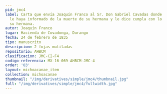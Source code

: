 ```yaml
---
pid: jmc4
label: Carta que envía Joaquín Franco al Sr. Don Gabriel Cavadas donde le agradece
  le haya informado de la muerte de su hermana y le dice cumpla con lo dispuesto por
  su hermana.
autor: Joaquín Franco
lugar: Hacienda de Covadonga, Durango
fecha: 24 de febrero de 1835
tipo: manuscrito
descripcion: 2 fojas mutiladas
repositorio: AHBCM
clasificacion: JMC-CI-F4
codigo-referencia: MX-16-069-AHBCM-JMC-4
order: '03'
layout: michoacanae_item
collection: michoacanae
thumbnail: "/img/derivatives/simple/jmc4/thumbnail.jpg"
full: "/img/derivatives/simple/jmc4/fullwidth.jpg"
---
```


